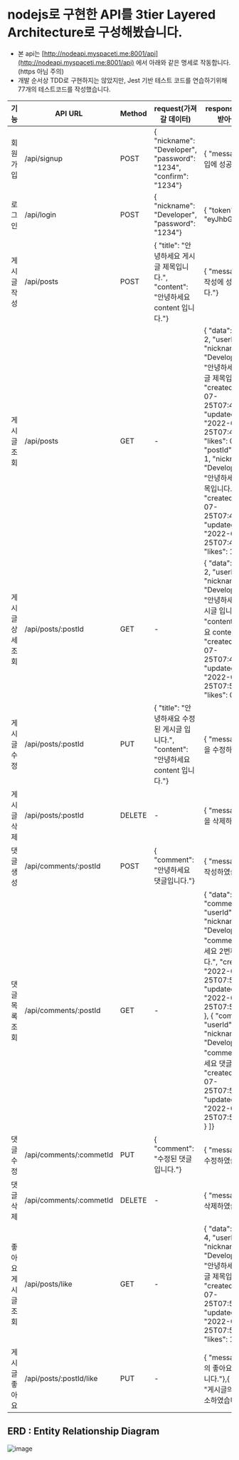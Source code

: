 # nodejs로 구현한 API를 3tier Layered Architecture로 구성해봤습니다. 

* 본 api는 [http://nodeapi.myspaceti.me:8001/api](http://nodeapi.myspaceti.me:8001/api) 에서 아래와 같은 명세로 작동합니다. (https 아님 주의)
* 개발 순서상 TDD로 구현하지는 않았지만, Jest 기반 테스트 코드를 연습하기위해 77개의 테스트코드를 작성했습니다.


| 기능               | API URL                 | Method | request(가져 갈 데이터)                                                                 | response(서버로부터 받아올 데이터)                                                                                                                                                                                                                                                                                                                                                                                |
| ------------------ | ----------------------- | ------ | --------------------------------------------------------------------------------------- | ----------------------------------------------------------------------------------------------------------------------------------------------------------------------------------------------------------------------------------------------------------------------------------------------------------------------------------------------------------------------------------------------------------------- |
| 회원 가입          | /api/signup             | POST   | { "nickname": "Developer", "password": "1234", "confirm": "1234"}                       | { "message": "회원 가입에 성공하였습니다."}                                                                                                                                                                                                                                                                                                                                                                       |
| 로그인             | /api/login              | POST   | { "nickname": "Developer", "password": "1234"}                                          | { "token": "eyJhbGciO......."}                                                                                                                                                                                                                                                                                                                                                                                    |
| 게시글 작성        | /api/posts              | POST   | { "title": "안녕하세요 게시글 제목입니다.", "content": "안녕하세요 content 입니다."}    | { "message": "게시글 작성에 성공하였습니다."}                                                                                                                                                                                                                                                                                                                                                                     |
| 게시글 조회        | /api/posts              | GET    | -                                                                                       | { "data": [ { "postId": 2, "userId": 1, "nickname": "Developer", "title": "안녕하세요 2번째 게시글 제목입니다.", "createdAt": "2022-07-25T07:45:56.000Z", "updatedAt": "2022-07-25T07:45:56.000Z", "likes": 0 }, { "postId": 1, "userId": 1, "nickname": "Developer", "title": "안녕하세요 게시글 제목입니다.", "createdAt": "2022-07-25T07:45:15.000Z", "updatedAt": "2022-07-25T07:45:15.000Z", "likes": 1 } ]} |
| 게시글 상세 조회   | /api/posts/:postId      | GET    | -                                                                                       | { "data": { "postId": 2, "userId": 1, "nickname": "Developer", "title": "안녕하새요 수정된 게시글 입니다.", "content": "안녕하세요 content 입니다.", "createdAt": "2022-07-25T07:45:56.000Z", "updatedAt": "2022-07-25T07:52:09.000Z", "likes": 0}                                                                                                                                                                |
| 게시글 수정        | /api/posts/:postId      | PUT    | { "title": "안녕하새요 수정된 게시글 입니다.", "content": "안녕하세요 content 입니다."} | { "message": "게시글을 수정하였습니다."}                                                                                                                                                                                                                                                                                                                                                                          |
| 게시글 삭제        | /api/posts/:postId      | DELETE | -                                                                                       | { "message": "게시글을 삭제하였습니다."}                                                                                                                                                                                                                                                                                                                                                                          |
| 댓글 생성          | /api/comments/:postId   | POST   | { "comment": "안녕하세요 댓글입니다."}                                                  | { "message": "댓글을 작성하였습니다."}                                                                                                                                                                                                                                                                                                                                                                            |
| 댓글 목록 조회     | /api/comments/:postId   | GET    | -                                                                                       | { "data": [ { "commentId": 2, "userId": 1, "nickname": "Developer", "comment": "안녕하세요 2번째 댓글입니다.", "createdAt": "2022-07-25T07:54:24.000Z", "updatedAt": "2022-07-25T07:54:24.000Z" }, { "commentId": 1, "userId": 1, "nickname": "Developer", "comment": "안녕하세요 댓글입니다.", "createdAt": "2022-07-25T07:53:31.000Z", "updatedAt": "2022-07-25T07:53:31.000Z" } ]}                             |
| 댓글 수정          | /api/comments/:commetId | PUT    | { "comment": "수정된 댓글입니다."}                                                      | { "message": "댓글을 수정하였습니다."}                                                                                                                                                                                                                                                                                                                                                                            |
| 댓글 삭제          | /api/comments/:commetId | DELETE | -                                                                                       | { "message": "댓글을 삭제하였습니다."}                                                                                                                                                                                                                                                                                                                                                                            |
| 좋아요 게시글 조회 | /api/posts/like         | GET    | -                                                                                       | { "data": [ { "postId": 4, "userId": 1, "nickname": "Developer", "title": "안녕하세요 4번째 게시글 제목입니다.", "createdAt": "2022-07-25T07:58:39.000Z", "updatedAt": "2022-07-25T07:58:39.000Z", "likes": 1 } ]}                                                                                                                                                                                                |
| 게시글 좋아요      | /api/posts/:postId/like | PUT    | -                                                                                       | { "message": "게시글의 좋아요를 등록하였습니다."},{ "message": "게시글의 좋아요를 취소하였습니다."}                                                                                                                                                                                                                                                                                                               |

## ERD : Entity Relationship Diagram

![image](https://s3.us-west-2.amazonaws.com/secure.notion-static.com/08c62cea-a311-4ef0-9579-5e2fe16def2c/Untitled.png?X-Amz-Algorithm=AWS4-HMAC-SHA256&X-Amz-Content-Sha256=UNSIGNED-PAYLOAD&X-Amz-Credential=AKIAT73L2G45EIPT3X45%2F20220805%2Fus-west-2%2Fs3%2Faws4_request&X-Amz-Date=20220805T010127Z&X-Amz-Expires=86400&X-Amz-Signature=a98404c2aaf18bb4ddfedc2ef0ed5b15e648fb3f3129635bff494db538294cfc&X-Amz-SignedHeaders=host&response-content-disposition=filename%20%3D%22Untitled.png%22&x-id=GetObject)
